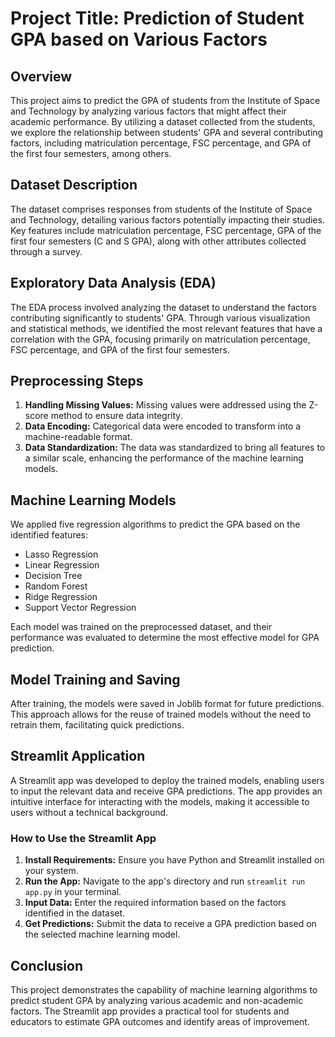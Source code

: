 
# Project Title: Prediction of Student GPA based on Various Factors

## Overview
This project aims to predict the GPA of students from the Institute of Space and Technology by analyzing various factors that might affect their academic performance. By utilizing a dataset collected from the students, we explore the relationship between students' GPA and several contributing factors, including matriculation percentage, FSC percentage, and GPA of the first four semesters, among others.

## Dataset Description
The dataset comprises responses from students of the Institute of Space and Technology, detailing various factors potentially impacting their studies. Key features include matriculation percentage, FSC percentage, GPA of the first four semesters (C and S GPA), along with other attributes collected through a survey. 

## Exploratory Data Analysis (EDA)
The EDA process involved analyzing the dataset to understand the factors contributing significantly to students' GPA. Through various visualization and statistical methods, we identified the most relevant features that have a correlation with the GPA, focusing primarily on matriculation percentage, FSC percentage, and GPA of the first four semesters.

## Preprocessing Steps
1. **Handling Missing Values:** Missing values were addressed using the Z-score method to ensure data integrity.
2. **Data Encoding:** Categorical data were encoded to transform into a machine-readable format.
3. **Data Standardization:** The data was standardized to bring all features to a similar scale, enhancing the performance of the machine learning models.

## Machine Learning Models
We applied five regression algorithms to predict the GPA based on the identified features:
- Lasso Regression
- Linear Regression
- Decision Tree
- Random Forest
- Ridge Regression
- Support Vector Regression

Each model was trained on the preprocessed dataset, and their performance was evaluated to determine the most effective model for GPA prediction.

## Model Training and Saving
After training, the models were saved in Joblib format for future predictions. This approach allows for the reuse of trained models without the need to retrain them, facilitating quick predictions.

## Streamlit Application
A Streamlit app was developed to deploy the trained models, enabling users to input the relevant data and receive GPA predictions. The app provides an intuitive interface for interacting with the models, making it accessible to users without a technical background.

### How to Use the Streamlit App
1. **Install Requirements:** Ensure you have Python and Streamlit installed on your system. 
2. **Run the App:** Navigate to the app's directory and run `streamlit run app.py` in your terminal.
3. **Input Data:** Enter the required information based on the factors identified in the dataset.
4. **Get Predictions:** Submit the data to receive a GPA prediction based on the selected machine learning model.

## Conclusion
This project demonstrates the capability of machine learning algorithms to predict student GPA by analyzing various academic and non-academic factors. The Streamlit app provides a practical tool for students and educators to estimate GPA outcomes and identify areas of improvement.
